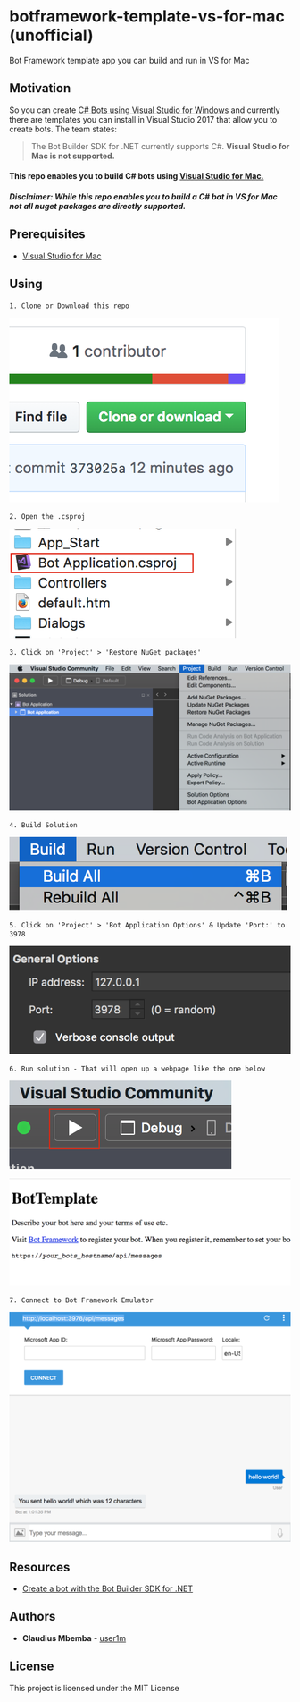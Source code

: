 # botframework-template-vs-for-mac (unofficial)

Bot Framework template app you can build and run in VS for Mac

## Motivation

So you can create [C# Bots using Visual Studio for Windows](https://docs.microsoft.com/en-us/bot-framework/dotnet/bot-builder-dotnet-quickstart) and currently there are templates you can install in Visual Studio 2017 that allow you to create bots. The team states:


> The Bot Builder SDK for .NET currently supports C#. **Visual Studio for Mac is not supported.**

#### This repo enables you to build C# bots using [Visual Studio for Mac.](https://www.visualstudio.com/vs/visual-studio-mac/)
##### Disclaimer: While this repo enables you to build a C# bot in VS for Mac not all nuget packages are directly supported.

## Prerequisites

* [Visual Studio for Mac](https://www.visualstudio.com/vs/visual-studio-mac/)


## Using

```
1. Clone or Download this repo
```

![](./images/clone-dl.png)

```
2. Open the .csproj
```

![](./images/csproj.png)

```
3. Click on 'Project' > 'Restore NuGet packages'
```

![](./images/restore-packages.png)

```
4. Build Solution
```

![](./images/build.png)

```
5. Click on 'Project' > 'Bot Application Options' & Update 'Port:' to 3978
```

![](./images/set-port.png)

```
6. Run solution - That will open up a webpage like the one below
```

![](./images/run.png)

![](./images/webpage.png)


```
7. Connect to Bot Framework Emulator
```

![](./images/bf-emulator.png)

## Resources

* [Create a bot with the Bot Builder SDK for .NET](https://docs.microsoft.com/en-us/bot-framework/dotnet/bot-builder-dotnet-quickstart)

## Authors

* **Claudius Mbemba** - [user1m](https://github.com/user1m)

## License

This project is licensed under the MIT License 